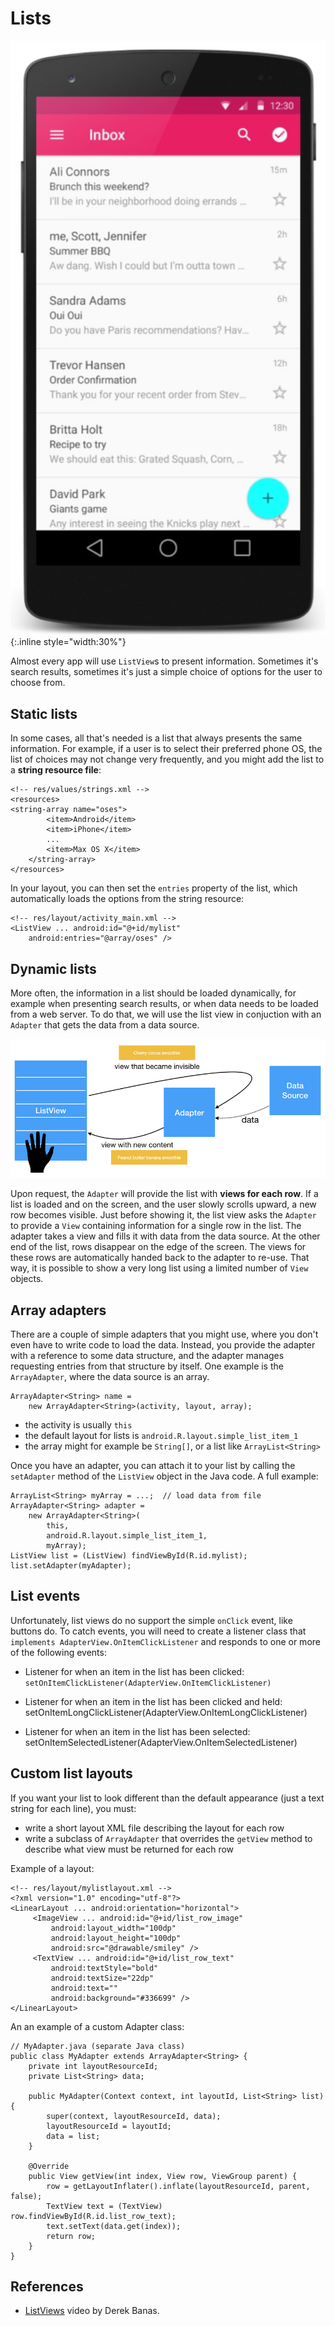# Lists

![Screenshot of Android phone with app based on listview](screen.png){:.inline style="width:30%"}

Almost every app will use `ListView`s to present information. Sometimes it's search results, sometimes it's just a simple choice of options for the user to choose from.

## Static lists

In some cases, all that's needed is a list that always presents the same information. For example, if a user is to select their preferred phone OS, the list of choices may not change very frequently, and you might add the list to a **string resource file**:

    <!-- res/values/strings.xml -->
    <resources>
    <string-array name="oses">
            <item>Android</item>
            <item>iPhone</item>
            ...
            <item>Max OS X</item>
        </string-array>
    </resources>

In your layout, you can then set the `entries` property of the list, which automatically loads the options from the string resource:

    <!-- res/layout/activity_main.xml -->
    <ListView ... android:id="@+id/mylist"
        android:entries="@array/oses" />

## Dynamic lists

More often, the information in a list should be loaded dynamically, for example when presenting search results, or when data needs to be loaded from a web server. To do that, we will use the list view in conjuction with an `Adapter` that gets the data from a data source.

![](listview-adapter.jpeg)

Upon request, the `Adapter` will provide the list with **views for each row**. If a list is loaded and on the screen, and the user slowly scrolls upward, a new row becomes visible. Just before showing it, the list view asks the `Adapter` to provide a `View` containing information for a single row in the list. The adapter takes a view and fills it with data from the data source. At the other end of the list, rows disappear on the edge of the screen. The views for these rows are automatically handed back to the adapter to re-use. That way, it is possible to show a very long list using a limited number of `View` objects.

## Array adapters

There are a couple of simple adapters that you might use, where you don't even have to write code to load the data. Instead, you provide the adapter with a reference to some data structure, and the adapter manages requesting entries from that structure by itself. One example is the `ArrayAdapter`, where the data source is an array.

    ArrayAdapter<String> name =
        new ArrayAdapter<String>(activity, layout, array);

- the activity is usually `this`
- the default layout for lists is `android.R.layout.simple_list_item_1`
- the array might for example be `String[]`, or a list like `ArrayList<String>`

Once you have an adapter, you can attach it to your list by calling the `setAdapter` method of the `ListView` object in the Java code. A full example:

    ArrayList<String> myArray = ...;  // load data from file
    ArrayAdapter<String> adapter =
        new ArrayAdapter<String>(
            this,
            android.R.layout.simple_list_item_1,
            myArray);
    ListView list = (ListView) findViewById(R.id.mylist);
    list.setAdapter(myAdapter);

## List events

Unfortunately, list views do no support the simple `onClick` event, like buttons do. To catch events, you will need to create a listener class that `implements AdapterView.OnItemClickListener` and responds to one or more of the following events:

- Listener for when an item in the list has been clicked: `setOnItemClickListener(AdapterView.OnItemClickListener)`

- Listener for when an item in the list has been clicked and held: setOnItemLongClickListener(AdapterView.OnItemLongClickListener)

- Listener for when an item in the list has been selected: setOnItemSelectedListener(AdapterView.OnItemSelectedListener)

## Custom list layouts

If you want your list to look different than the default appearance (just a text string for each line), you must:

- write a short layout XML file describing the layout for each row
- write a subclass of `ArrayAdapter` that overrides the `getView` method to describe what view must be returned for each row

Example of a layout:

    <!-- res/layout/mylistlayout.xml -->
    <?xml version="1.0" encoding="utf-8"?>
    <LinearLayout ... android:orientation="horizontal">
         <ImageView ... android:id="@+id/list_row_image"
             android:layout_width="100dp"
             android:layout_height="100dp"
             android:src="@drawable/smiley" />
         <TextView ... android:id="@+id/list_row_text"
             android:textStyle="bold"
             android:textSize="22dp"
             android:text=""
             android:background="#336699" />
    </LinearLayout>

An an example of a custom Adapter class:

    // MyAdapter.java (separate Java class)
    public class MyAdapter extends ArrayAdapter<String> {
        private int layoutResourceId;
        private List<String> data;

        public MyAdapter(Context context, int layoutId, List<String> list) {
            super(context, layoutResourceId, data);
            layoutResourceId = layoutId;
            data = list;
        }

        @Override
        public View getView(int index, View row, ViewGroup parent) {
            row = getLayoutInflater().inflate(layoutResourceId, parent, false);
            TextView text = (TextView) row.findViewById(R.id.list_row_text);
            text.setText(data.get(index));
            return row;
        }
    }

## References

- [ListViews](https://www.youtube.com/watch?v=rhj4_KBD6BQ&list=PLGLfVvz_LVvSPjWpLPFEfOCbezi6vATIh&index=5) video by Derek Banas.


<!--
Unsure about where to get started with this week's assignment? Here's a [tutorial](http://www.journaldev.com/9247/android-listview-example-tutorial) that provides a simple basis for your app's ListView.

Other (optional) tutorials on ListViews can be found here:

* [ListView Tutorial](http://www.vogella.com/tutorials/AndroidListView/article.html)

* [ListView and Styling](https://www.raywenderlich.com/124438/android-listview-tutorial)
-->

